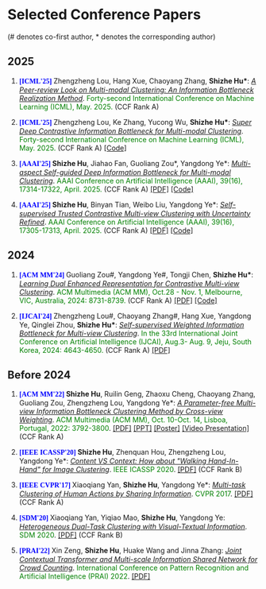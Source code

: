 # Selected Conference Papers
(# denotes co-first author, * denotes the corresponding author)

## 2025
<ol>

<p style="margin-top: 8px;"><li><font face="verdana" color="blue"><b>[ICML'25] </b></font> Zhengzheng Lou, Hang Xue, Chaoyang Zhang, <b>Shizhe Hu*</b>: <i><u>A Peer-review Look on Multi-modal Clustering: An Information Bottleneck Realization Method</u></i>. <font color="green"> Forty-second International Conference on Machine Learning (ICML), May. 2025.</font> (CCF Rank A) </li></p>

<p style="margin-top: 8px;"><li><font face="verdana" color="blue"><b>[ICML'25] </b></font> Zhengzheng Lou, Ke Zhang, Yucong Wu, <b>Shizhe Hu*</b>: <i><u>Super Deep Contrastive Information Bottleneck for Multi-modal Clustering</u></i>. <font color="green"> Forty-second International Conference on Machine Learning (ICML), May. 2025.</font> (CCF Rank A) <a href = "https://github.com/ShizheHu/ICML25_Code_SDCIB">[Code]</a> </li></p>

<p style="margin-top: 8px;"><li><font face="verdana" color="blue"><b>[AAAI'25] </b></font> <b>Shizhe Hu</b>, Jiahao Fan, Guoliang Zou*, Yangdong Ye*: <i><u>Multi-aspect Self-guided Deep Information Bottleneck for Multi-modal Clustering</u></i>. <font color="green"> AAAI Conference on Artificial Intelligence (AAAI), 39(16), 17314-17322, April. 2025.</font> (CCF Rank A) <a href = "https://ojs.aaai.org/index.php/AAAI/article/view/33903">[PDF]</a> <a href = "https://github.com/ShizheHu">[Code]</a> </li></p>

<p style="margin-top: 8px;"><li><font face="verdana" color="blue"><b>[AAAI'25] </b></font> <b>Shizhe Hu</b>, Binyan Tian, Weibo Liu, Yangdong Ye*: <i><u>Self-supervised Trusted Contrastive Multi-view Clustering with Uncertainty Refined</u></i>. <font color="green"> AAAI Conference on Artificial Intelligence (AAAI), 39(16), 17305-17313, April. 2025.</font> (CCF Rank A) <a href = "https://ojs.aaai.org/index.php/AAAI/article/view/33902">[PDF]</a> <a href = "https://github.com/ShizheHu">[Code]</a> </li></p>

</ol>


## 2024
<ol>
 
<p style="margin-top: 8px;"><li><font face="verdana" color="blue"><b>[ACM MM'24] </b></font> Guoliang Zou#, Yangdong Ye#, Tongji Chen, <b>Shizhe Hu*</b>: <i><u>Learning Dual Enhanced Representation for Contrastive Multi-view Clustering</u></i>. <font color="green">ACM Multimedia (ACM MM), Oct.28 - Nov. 1, Melbourne, VIC, Australia, 2024: 8731-8739.</font> (CCF Rank A) <a href = "https://dl.acm.org/doi/pdf/10.1145/3664647.3681030">[PDF]</a> <a href = "https://github.com/ShizheHu/ACMMM24_Code_LUCE-CMC">[Code]</a> </li></p>

<p style="margin-top: 8px;"><li><font face="verdana" color="blue"><b>[IJCAI'24] </b></font> Zhengzheng Lou#, Chaoyang Zhang#, Hang Xue, Yangdong Ye, Qinglei Zhou, <b>Shizhe Hu*</b>: <i><u>Self-supervised Weighted Information Bottleneck for Multi-view Clustering</u></i>. <font color="green">In the 33rd International Joint Conference on Artificial Intelligence (IJCAI), Aug.3- Aug. 9, Jeju, South Korea, 2024: 4643-4650.</font> (CCF Rank A) <a href = "https://www.ijcai.org/proceedings/2024/0513.pdf">[PDF]</a> </li></p>

</ol>


## Before 2024

<ol>

 <p style="margin-top: 8px;"><li><font face="verdana" color="blue"><b>[ACM MM'22] </b></font><b>Shizhe Hu</b>, Ruilin Geng, Zhaoxu Cheng, Chaoyang Zhang, Guoliang Zou, Zhengzheng Lou, Yangdong Ye*: <i><u>A Parameter-free Multi-view Information Bottleneck Clustering Method by Cross-view Weighting</u></i>. <font color="green">ACM Multimedia (ACM MM), Oct. 10-Oct. 14, Lisboa, Portugal, 2022: 3792-3800</font>. <a href = "https://dl.acm.org/doi/pdf/10.1145/3503161.3547985">[PDF]</a> <a href = "https://github.com/ShizheHu/shizhehu.github.io/blob/main/PPT_ACMMM2022_PMIB_16%E6%AF%949.pptx">[PPT]</a> <a href = "https://github.com/ShizheHu/shizhehu.github.io/blob/main/Poster_ACMMM2022.pdf">[Poster]</a> <a href = "https://pan.baidu.com/s/1llese3pdjRlYdPqVWBGvfQ?pwd=fyne">[Video Presentation]</a> (CCF Rank A)</li></p>

<p style="margin-top: 8px;"><li><font face="verdana" color="blue"><b>[IEEE ICASSP'20] </b></font><b>Shizhe Hu</b>, Zhenquan Hou, Zhengzheng Lou, Yangdong Ye*: <i><u>Content VS Context: How about "Walking Hand-In-Hand" for Image Clustering</u></i>. <font color="green">IEEE ICASSP 2020</font>. <a href = "https://ieeexplore.ieee.org/document/9053806">[PDF]</a> (CCF Rank B) </li></p>

<p style="margin-top: 8px;"><li><font face="verdana" color="blue"><b>[IEEE CVPR'17] </b></font>Xiaoqiang Yan, <b>Shizhe Hu</b>, Yangdong Ye*: <i><u>Multi-task Clustering of Human Actions by Sharing Information</u></i>. <font color="green">CVPR 2017</font>. <a href = "https://openaccess.thecvf.com/content_cvpr_2017/html/Yan_Multi-Task_Clustering_of_CVPR_2017_paper.html">[PDF]</a> (CCF Rank A)</li></p>

<p style="margin-top: 8px;"><li><font face="verdana" color="blue"><b>[SDM'20] </b></font>Xiaoqiang Yan, Yiqiao Mao, <b>Shizhe Hu</b>, Yangdong Ye: <i><u>Heterogeneous Dual-Task Clustering with Visual-Textual Information</u></i>. <font color="green">SDM 2020</font>. <a href = "https://epubs.siam.org/doi/abs/10.1137/1.9781611976236.74">[PDF]</a> (CCF Rank B) </li></p>

<p style="margin-top: 8px;"><li><font face="verdana" color="blue"><b>[PRAI'22] </b></font> Xin Zeng, <b>Shizhe Hu</b>, Huake Wang and Jinna Zhang: <i><u>Joint Contextual Transformer and Multi-scale Information Shared Network for Crowd Counting</u></i>. <font color="green"> International Conference on Pattern Recognition and Artificial Intelligence (PRAI) 2022</font>. <a href = "https://ieeexplore.ieee.org/abstract/document/9904241">[PDF]</a> </li></p>
 
</ol>
